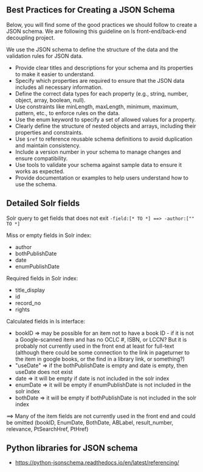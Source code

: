 ## Best Practices for Creating a JSON Schema

Below, you will find some of the good practices we should follow to create a JSON schema. 
We are following this guideline on ls front-end/back-end decoupling project.

We use the JSON schema to define the structure of the data and the validation rules for JSON data. 

* Provide clear titles and descriptions for your schema and its properties to make it easier to understand.
* Specify which properties are required to ensure that the JSON data includes all necessary information.
* Define the correct data types for each property (e.g., string, number, object, array, boolean, null).
* Use constraints like minLength, maxLength, minimum, maximum, pattern, etc., to enforce rules on the data.
* Use the enum keyword to specify a set of allowed values for a property.
* Clearly define the structure of nested objects and arrays, including their properties and constraints.
* Use `$ref` to reference reusable schema definitions to avoid duplication and maintain consistency.
* Include a version number in your schema to manage changes and ensure compatibility.
* Use tools to validate your schema against sample data to ensure it works as expected.
* Provide documentation or examples to help users understand how to use the schema.

## Detailed Solr fields

Solr query to get fields that does not exit `-field:[* TO *] ==> -author:["" TO *]`

Miss or empty fields in Solr index: 
* author
* bothPublishDate
* date
* enumPublishDate


Required fields in Solr index:
* title_display
* id
* record_no
* rights

Calculated fields in ls interface:
* bookID => may be possible for an item not to have a book ID - 
            if it is not a Google-scanned item and has no OCLC #, ISBN, or LCCN? 
            But it is probably not currently used in the front end at least for full-text 
            (although there could be some connection to the link in pageturner to the item in google books, 
            or the find in a library link, or something?)
* "useDate" => if the bothPublishDate is empty and date is empty, then useDate does not exist
* date => it will be empty if date is not included in the solr index
* enumDate => it will be empty if enumPublishDate is not included in the solr index
* bothDate => it will be empty if bothPublishDate is not included in the solr index

==> Many of the item fields are not currently used in the front end and could be omitted
    (bookID, EnumDate, BothDate, ABLabel, result_number, relevance, PtSearchHref, PtHref)


## Python libraries for JSON schema

* https://python-jsonschema.readthedocs.io/en/latest/referencing/